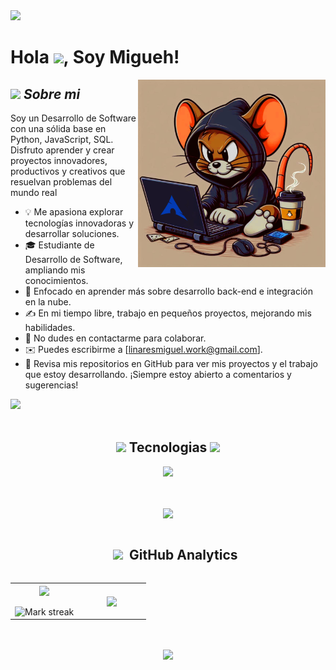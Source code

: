 <img src="https://user-images.githubusercontent.com/73097560/115834477-dbab4500-a447-11eb-908a-139a6edaec5c.gif">

# Hola <img src="https://media.giphy.com/media/hvRJCLFzcasrR4ia7z/giphy.gif" width="30">, Soy Migueh!

<img align="right" width=300px alt="Unicorn" src="peet.png" />

## <picture><img src = "https://github.com/7oSkaaa/7oSkaaa/blob/main/Images/about_me.gif?raw=true" width = 35px></picture> *Sobre mi*

Soy un Desarrollo de Software con una sólida base en Python, JavaScript, SQL. Disfruto aprender y crear proyectos innovadores, productivos y creativos que resuelvan problemas del mundo real

- 💡 Me apasiona explorar tecnologías innovadoras y desarrollar soluciones.  
- 🎓 Estudiante de Desarrollo de Software, ampliando mis conocimientos.
- 🌱 Enfocado en aprender más sobre desarrollo back-end e integración en la nube.  
- ✍️ En mi tiempo libre, trabajo en pequeños proyectos, mejorando mis habilidades.  
- 💬 No dudes en contactarme para colaborar.  
- ✉️ Puedes escribirme a [linaresmiguel.work@gmail.com].
- 📄 Revisa mis repositorios en GitHub para ver mis proyectos y el trabajo que estoy desarrollando. ¡Siempre estoy abierto a comentarios y sugerencias!
  
<img src="https://user-images.githubusercontent.com/73097560/115834477-dbab4500-a447-11eb-908a-139a6edaec5c.gif"><br><br>

<h2 align="center"><img src="https://media2.giphy.com/media/QssGEmpkyEOhBCb7e1/giphy.gif?cid=ecf05e47a0n3gi1bfqntqmob8g9aid1oyj2wr3ds3mg700bl&rid=giphy.gif" width ="25"> Tecnologias <img src="https://media2.giphy.com/media/QssGEmpkyEOhBCb7e1/giphy.gif?cid=ecf05e47a0n3gi1bfqntqmob8g9aid1oyj2wr3ds3mg700bl&rid=giphy.gif" width ="25"></h2>

<div align="center">
  <img src="https://skillicons.dev/icons?i=html,css,git,python,javascript,django,nodejs,mysql,postgresql,mongodb,linux,aws" />

<br><br><img src="https://user-images.githubusercontent.com/73097560/115834477-dbab4500-a447-11eb-908a-139a6edaec5c.gif">

<div id="user-content-toc">
  <ul align="center">
    <summary><h2 style="display: inline-block"><img src="https://media.giphy.com/media/ObNTw8Uzwy6KQ/giphy.gif" width="30px"> &nbsp;GitHub Analytics</h2></summary>  
  </ul>
</div>


<!--- stats & Trophy (start) -->
<p align="center">
  <!--- stats (start) -->
<table align="center">
<tr border="none">
<td width="50%" align="center">
  
  <img  align="center"  src="https://github-readme-stats.vercel.app/api?username=Migueh02&theme=transparent&show_icons=true&count_private=true" />
  <br></br>
  <img  title="🔥 Get streak stats for your profile at git.io/streak-stats" alt="Mark streak" src="https://github-readme-streak-stats.herokuapp.com/?user=Migueh02&theme=transparent&hide_border=false" /> 
</td>

<td width="50%" align="center">

  <img  align="center"  src="https://github-readme-stats.anuraghazra1.vercel.app/api/top-langs/?username=Migueh02&theme=algolia&hide_border=false&no-bg=true&no-frame=true&langs_count=10"/>
  
  </td>
</tr>
</table>
<!--- stats (end) -->


</p> 


<br><br><img src="https://user-images.githubusercontent.com/73097560/115834477-dbab4500-a447-11eb-908a-139a6edaec5c.gif">
